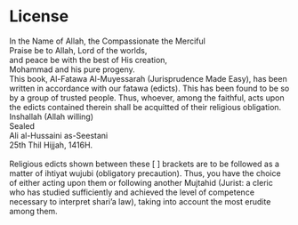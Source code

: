 License
=======

In the Name of Allah, the Compassionate the Merciful  
 Praise be to Allah, Lord of the worlds,  
 and peace be with the best of His creation,  
 Mohammad and his pure progeny.  
 This book, Al-Fatawa Al-Muyessarah (Jurisprudence Made Easy), has been
written in accordance with our fatawa (edicts). This has been found to
be so by a group of trusted people. Thus, whoever, among the faithful,
acts upon the edicts contained therein shall be acquitted of their
religious obligation. Inshallah (Allah willing)  
 Sealed  
 Ali al-Hussaini as-Seestani  
 25th Thil Hijjah, 1416H.  
    
 Religious edicts shown between these [ ] brackets are to be followed as
a matter of ihtiyat wujubi (obligatory precaution). Thus, you have the
choice of either acting upon them or following another Mujtahid (Jurist:
a cleric who has studied sufficiently and achieved the level of
competence necessary to interpret shari’a law), taking into account the
most erudite among them.  
    
  


